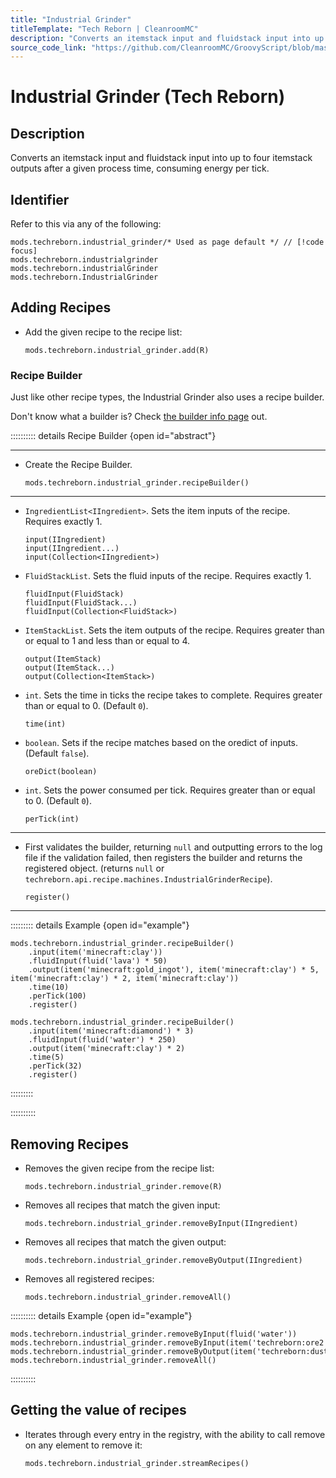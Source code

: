 ```yaml
---
title: "Industrial Grinder"
titleTemplate: "Tech Reborn | CleanroomMC"
description: "Converts an itemstack input and fluidstack input into up to four itemstack outputs after a given process time, consuming energy per tick."
source_code_link: "https://github.com/CleanroomMC/GroovyScript/blob/master/src/main/java/com/cleanroommc/groovyscript/compat/mods/techreborn/IndustrialGrinder.java"
---
```


# Industrial Grinder (Tech Reborn)

## Description

Converts an itemstack input and fluidstack input into up to four itemstack outputs after a given process time, consuming energy per tick.

## Identifier

Refer to this via any of the following:

```groovy:no-line-numbers {1}
mods.techreborn.industrial_grinder/* Used as page default */ // [!code focus]
mods.techreborn.industrialgrinder
mods.techreborn.industrialGrinder
mods.techreborn.IndustrialGrinder
```


## Adding Recipes

- Add the given recipe to the recipe list:

    ```groovy:no-line-numbers
    mods.techreborn.industrial_grinder.add(R)
    ```


### Recipe Builder

Just like other recipe types, the Industrial Grinder also uses a recipe builder.

Don't know what a builder is? Check [the builder info page](../../getting_started/builder.md) out.

:::::::::: details Recipe Builder {open id="abstract"}

---

- Create the Recipe Builder.

    ```groovy:no-line-numbers
    mods.techreborn.industrial_grinder.recipeBuilder()
    ```

---

- `IngredientList<IIngredient>`. Sets the item inputs of the recipe. Requires exactly 1.

    ```groovy:no-line-numbers
    input(IIngredient)
    input(IIngredient...)
    input(Collection<IIngredient>)
    ```

- `FluidStackList`. Sets the fluid inputs of the recipe. Requires exactly 1.

    ```groovy:no-line-numbers
    fluidInput(FluidStack)
    fluidInput(FluidStack...)
    fluidInput(Collection<FluidStack>)
    ```

- `ItemStackList`. Sets the item outputs of the recipe. Requires greater than or equal to 1 and less than or equal to 4.

    ```groovy:no-line-numbers
    output(ItemStack)
    output(ItemStack...)
    output(Collection<ItemStack>)
    ```

- `int`. Sets the time in ticks the recipe takes to complete. Requires greater than or equal to 0. (Default `0`).

    ```groovy:no-line-numbers
    time(int)
    ```

- `boolean`. Sets if the recipe matches based on the oredict of inputs. (Default `false`).

    ```groovy:no-line-numbers
    oreDict(boolean)
    ```

- `int`. Sets the power consumed per tick. Requires greater than or equal to 0. (Default `0`).

    ```groovy:no-line-numbers
    perTick(int)
    ```

---

- First validates the builder, returning `null` and outputting errors to the log file if the validation failed, then registers the builder and returns the registered object. (returns `null` or `techreborn.api.recipe.machines.IndustrialGrinderRecipe`).

    ```groovy:no-line-numbers
    register()
    ```

---

::::::::: details Example {open id="example"}
```groovy:no-line-numbers
mods.techreborn.industrial_grinder.recipeBuilder()
    .input(item('minecraft:clay'))
    .fluidInput(fluid('lava') * 50)
    .output(item('minecraft:gold_ingot'), item('minecraft:clay') * 5, item('minecraft:clay') * 2, item('minecraft:clay'))
    .time(10)
    .perTick(100)
    .register()

mods.techreborn.industrial_grinder.recipeBuilder()
    .input(item('minecraft:diamond') * 3)
    .fluidInput(fluid('water') * 250)
    .output(item('minecraft:clay') * 2)
    .time(5)
    .perTick(32)
    .register()
```

:::::::::

::::::::::

## Removing Recipes

- Removes the given recipe from the recipe list:

    ```groovy:no-line-numbers
    mods.techreborn.industrial_grinder.remove(R)
    ```

- Removes all recipes that match the given input:

    ```groovy:no-line-numbers
    mods.techreborn.industrial_grinder.removeByInput(IIngredient)
    ```

- Removes all recipes that match the given output:

    ```groovy:no-line-numbers
    mods.techreborn.industrial_grinder.removeByOutput(IIngredient)
    ```

- Removes all registered recipes:

    ```groovy:no-line-numbers
    mods.techreborn.industrial_grinder.removeAll()
    ```

:::::::::: details Example {open id="example"}
```groovy:no-line-numbers
mods.techreborn.industrial_grinder.removeByInput(fluid('water'))
mods.techreborn.industrial_grinder.removeByInput(item('techreborn:ore2'))
mods.techreborn.industrial_grinder.removeByOutput(item('techreborn:dust:53'))
mods.techreborn.industrial_grinder.removeAll()
```

::::::::::

## Getting the value of recipes

- Iterates through every entry in the registry, with the ability to call remove on any element to remove it:

    ```groovy:no-line-numbers
    mods.techreborn.industrial_grinder.streamRecipes()
    ```
